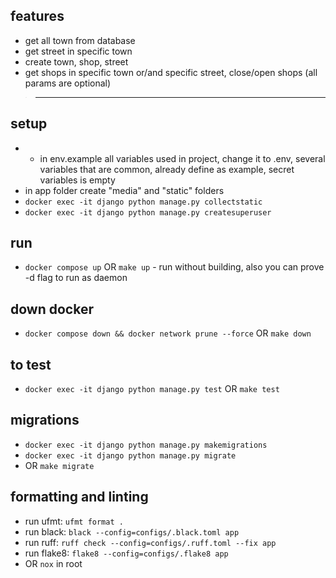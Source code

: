 ## features
- get all town from database
- get street in specific town
- create town, shop, street
- get shops in specific town or/and specific street, close/open shops (all params are optional)
> ***

## setup
- - in env.example all variables used in project, change it to .env, several variables that are common, already define as example, secret variables is empty
- in app folder create "media" and "static" folders
- `docker exec -it django python manage.py collectstatic`
- `docker exec -it django python manage.py createsuperuser`

## run
- `docker compose up` OR `make up` - run without building, also you can prove -d flag to run as daemon

## down docker
- `docker compose down && docker network prune --force` OR `make down`

## to test
- `docker exec -it django python manage.py test` OR `make test`

## migrations
- `docker exec -it django python manage.py makemigrations`
- `docker exec -it django python manage.py migrate`
- OR `make migrate`


## formatting and linting
- run ufmt: `ufmt format .`
- run black: `black --config=configs/.black.toml app`
- run ruff: `ruff check --config=configs/.ruff.toml --fix app`
- run flake8: `flake8 --config=configs/.flake8 app`
- OR `nox` in root